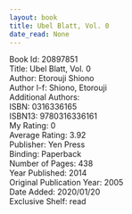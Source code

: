 ```yaml
---
layout: book
title: Ubel Blatt, Vol. 0
date_read: None
---
```


Book Id: 20897851<br />
Title: Ubel Blatt, Vol. 0<br />
Author: Etorouji Shiono<br />
Author l-f: Shiono, Etorouji<br />
Additional Authors: <br />
ISBN: 0316336165<br />
ISBN13: 9780316336161<br />
My Rating: 0<br />
Average Rating: 3.92<br />
Publisher: Yen Press<br />
Binding: Paperback<br />
Number of Pages: 438<br />
Year Published: 2014<br />
Original Publication Year: 2005<br />
Date Added: 2020/01/20<br />
Exclusive Shelf: read<br />


